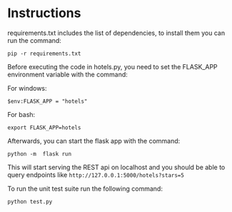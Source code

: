 # Instructions

requirements.txt includes the list of dependencies, to install them you can run the command:

    pip -r requirements.txt

Before executing the code in hotels.py, you need to set the FLASK_APP environment variable with the command:

For windows:

    $env:FLASK_APP = "hotels"

For bash:

    export FLASK_APP=hotels

Afterwards, you can start the flask app with the command:

    python -m  flask run

This will start serving the REST api on localhost and you should be able to query endpoints like `http://127.0.0.1:5000/hotels?stars=5`

To run the unit test suite run the following command:

    python test.py
